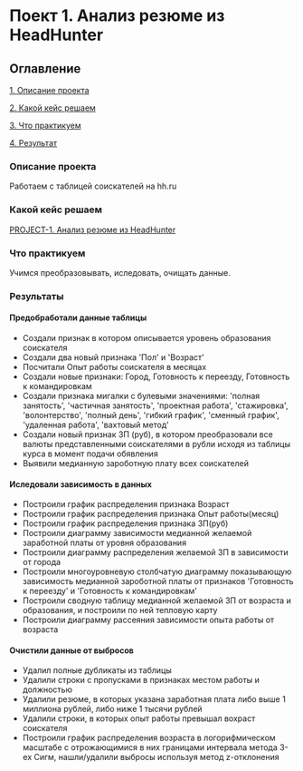 # Поект 1. Анализ резюме из HeadHunter

## Оглавление
[1. Описание проекта](https://github.com/BatHeroes-new/sf_data_sience/blob/main/PYTHON-13.%20Визуализация%20данных/README.md#Описание-проекта)

[2. Какой кейс решаем](https://github.com/BatHeroes-new/sf_data_sience/blob/main/PYTHON-13.%20Визуализация%20данных/README.md#Какой-кейс-решаем)

[3. Что практикуем](https://github.com/BatHeroes-new/sf_data_sience/blob/main/PYTHON-13.%20Визуализация%20данных/README.md#Что-практикуем)

[4. Результат](https://github.com/BatHeroes-new/sf_data_sience/blob/main/PYTHON-13.%20Визуализация%20данных/README.md#Результат)

### Описание проекта
Работаем с таблицей соискателей на hh.ru

### Какой кейс решаем
[PROJECT-1. Анализ резюме из HeadHunter](https://apps.skillfactory.ru/learning/course/course-v1:SkillFactory+DST-3.0+28FEB2021/block-v1:SkillFactory+DST-3.0+28FEB2021+type@sequential+block@bf69280a161744a8ab51bcb50b2e0b44/block-v1:SkillFactory+DST-3.0+28FEB2021+type@vertical+block@8e3386b9cf914f4e921cfe372a241d7c)

### Что практикуем
Учимся преобразовывать, иследовать, очищать данные.

### Результаты

#### Предобработали данные таблицы
 - Создали признак в котором описывается уровень образования соискателя
 - Создали два новый признака 'Пол' и 'Возраст'
 - Посчитали Опыт работы соискателя в месяцах
 - Создали новые признаки: Город, Готовность к переезду, Готовность к командировкам
 - Создали признака мигалки с булевыми значениями: 'полная занятость', 'частичная занятость', 'проектная работа', 'стажировка', 'волонтерство', 'полный день', 'гибкий график', 'сменный график', 'удаленная работа', 'вахтовый метод'
 - Создали новый признак ЗП (руб), в котором преобразовали все валюты представленными соискателями в рубли исходя из таблицы курса в момент подачи обявления
 - Выявили медианную зароботную плату всех соискателей

#### Иследовали зависимость в данных
 - Построили график распределения признака Возраст
 - Построили график распределения признака Опыт работы(месяц)
 - Построили график распределения признака ЗП(руб)
 - Построили диаграмму зависимости медианной желаемой заработной платы от уровня образования
 - Построили диаграмму распределения желаемой ЗП в зависимости от города
 - Построили многоуровневую столбчатую диаграмму показывающую зависимость медианной зароботной платы от признаков 'Готовность к переезду' и 'Готовность к командировкам'
 - Построили сводную таблицу медианной желаемой ЗП от возраста и образования, и построили по ней тепловую карту
 - Построили диаграмму рассеяния зависимости опыта работы от возраста

#### Очистили данные от выбросов
 - Удалил полные дубликаты из таблицы
 - Удалили строки с пропусками в признаках местом работы и должностью
 - Удалили резюме, в которых указана заработная плата либо выше 1 миллиона рублей, либо ниже 1 тысячи рублей
 - Удалили строки, в которых опыт работы превышал вохраст соискателя
 - Построили график распределения возраста в логорифмическом масштабе с отрожающимися в них границами интервала метода 3-ех Сигм, нашли/удалили выбросы используя метод z-отклонения